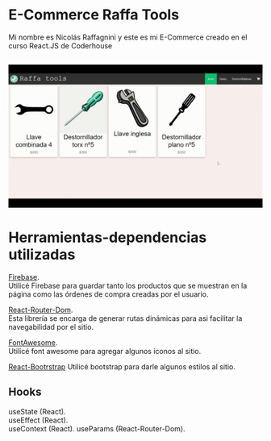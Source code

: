 ﻿# E-Commerce Raffa Tools

Mi nombre es Nicolás Raffagnini y este es mi E-Commerce creado en el curso React.JS de Coderhouse 

## 
![VideoGif](public/proyecto.gif)
## 
# Herramientas-dependencias utilizadas

[Firebase](https://firebase.google.com/).  
Utilicé Firebase para guardar tanto los productos que se muestran en la página como las órdenes de compra creadas por el usuario.

[React-Router-Dom](https://reactrouter.com/web/guides/quick-start).  
Esta librería se encarga de generar rutas dinámicas para asi facilitar la navegabilidad por el sitio.

[FontAwesome](https://fontawesome.com).  
Utilicé font awesome para agregar algunos íconos al sitio.

[React-Bootrstrap](https://react-bootstrap.github.io)
Utilicé bootstrap para darle algunos estilos al sitio.


## Hooks

useState (React).  
useEffect (React).  
useContext (React).
useParams (React-Router-Dom).  


